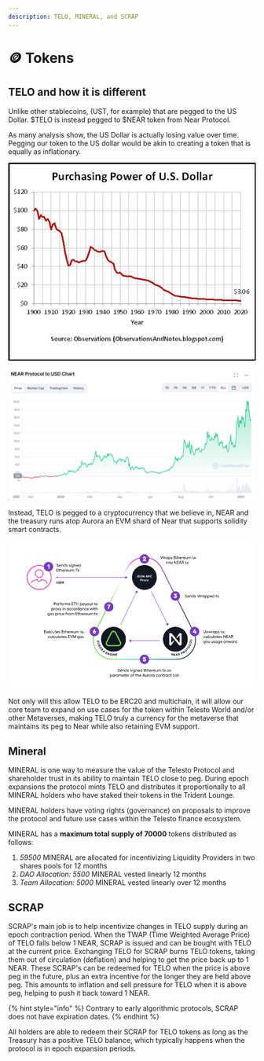 ```yaml
---
description: TELO, MINERAL, and SCRAP
---
```


# 🪙 Tokens

## &#x20;TELO and how it is different

Unlike other stablecoins, (UST, for example) that are pegged to the US Dollar. $TELO is instead pegged to $NEAR token from Near Protocol.&#x20;

As many analysis show, the US Dollar is actually losing value over time. Pegging our token to the US dollar would be akin to creating a token that is equally as inflationary.

![](<../.gitbook/assets/image (1) (1).png>)

![](<../.gitbook/assets/image (5).png>)

Instead, TELO is pegged to a cryptocurrency that we believe in, NEAR and the treasury runs atop Aurora an EVM shard of Near that supports solidity smart contracts.

![](<../.gitbook/assets/image (3).png>)

Not only will this allow TELO to be ERC20 and multichain, it will allow our core team to expand on use cases for the token within Telesto World and/or other Metaverses, making TELO truly a currency for the metaverse that maintains its peg to Near while also retaining EVM support.



## Mineral



MINERAL is one way to measure the value of the Telesto Protocol and shareholder trust in its ability to maintain TELO close to peg. During epoch expansions the protocol mints TELO and distributes it proportionally to all MINERAL holders who have staked their tokens in the Trident Lounge.

MINERAL holders have voting rights (governance) on proposals to improve the protocol and future use cases within the Telesto finance ecosystem.

MINERAL has a **maximum total supply of 70000** tokens distributed as follows:

1. _59500_ MINERAL are allocated for incentivizing Liquidity Providers in two shares pools for 12 months
2. _DAO Allocation: 5500_ MINERAL vested linearly 12 months
3. _Team Allocation: 5000_ MINERAL vested linearly over 12 months

## SCRAP

SCRAP's main job is to help incentivize changes in TELO supply during an epoch contraction period. When the TWAP (Time Weighted Average Price) of TELO falls below 1 NEAR,  SCRAP is issued and can be bought with TELO at the current price. Exchanging TELO for SCRAP burns TELO tokens, taking them out of circulation (deflation) and helping to get the price back up to 1 NEAR. These SCRAP's can be redeemed for TELO when the price is above peg in the future, plus an extra incentive for the longer they are held above peg. This amounts to inflation and sell pressure for TELO when it is above peg, helping to push it back toward 1 NEAR.

{% hint style="info" %}
Contrary to early algorithmic protocols, SCRAP does not have expiration dates.&#x20;
{% endhint %}

All holders are able to redeem their SCRAP for TELO tokens as long as the Treasury has a positive TELO balance, which typically happens when the protocol is in epoch expansion periods.
